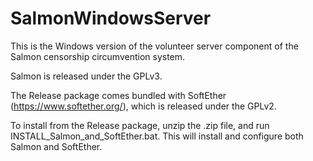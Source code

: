 # SalmonWindowsServer
This is the Windows version of the volunteer server component of the Salmon 
censorship circumvention system.

Salmon is released under the GPLv3. 

The Release package comes bundled with SoftEther (https://www.softether.org/),
which is released under the GPLv2.

To install from the Release package, unzip the .zip file, and run 
INSTALL_Salmon_and_SoftEther.bat. This will install and configure both Salmon
and SoftEther.

